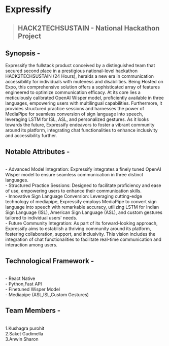 # Expressify

> ## HACK2TECHSUSTAIN - National Hackathon Project

## Synopsis -

Expressify the fullstack product conceived by a distinguished team that secured second place in a prestigious national-level hackathon HACK2TECHSUSTAIN (24 Hours), heralds a new era in communication accessibility for individuals with muteness and disabilities. Being Hosted on Expo, this comprehensive solution offers a sophisticated array of features engineered to optimize communication efficacy. At its core lies a meticulously calibrated OpenAI Wisper model, proficiently available in three languages, empowering users with multilingual capabilities. Furthermore, it provides structured practice sessions and harnesses the power of MediaPipe for seamless conversion of sign language into speech, leveraging LSTM for ISL, ASL, and personalized gestures. As it looks towards the future, Expressify endeavors to foster a vibrant community around its platform, integrating chat functionalities to enhance inclusivity and accessibility further.

## Notable Attributes - 
<br>
- Advanced Model Integration: Expressify integrates a finely tuned OpenAI Wisper model to ensure seamless communication in three distinct languages.
<br>
- Structured Practice Sessions: Designed to facilitate proficiency and ease of use, empowering users to enhance their communication skills.
<br>
- Innovative Sign Language Conversion: Leveraging cutting-edge technology of mediapipe, Expressify employs MediaPipe to convert sign language into speech with remarkable accuracy, utilizing LSTM for Indian Sign Language (ISL), American Sign Language (ASL), and custom gestures tailored to individual users' needs.
<br>
- Future Community Integration: As part of its forward-looking approach, Expressify aims to establish a thriving community around its platform, fostering collaboration, support, and inclusivity. This vision includes the integration of chat functionalities to facilitate real-time communication and interaction among users.

## Technological Framework -
<br>
- React Native<br>
- Python,Fast API<br>
- Finetuned Wisper Model<br>
- Mediapipe (ASL,ISL,Custom Gestures)

## Team Members - 
<br>
1.Kushagra purohit
<br>
2.Saket Gudimella
<br>
3.Anwin Sharon
